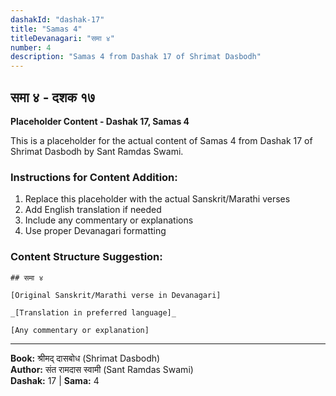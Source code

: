 ```yaml
---
dashakId: "dashak-17"
title: "Samas 4"
titleDevanagari: "समा ४"
number: 4
description: "Samas 4 from Dashak 17 of Shrimat Dasbodh"
---
```


## समा ४ - दशक १७

<!-- TODO: Add the actual Sanskrit/Marathi content here -->

**Placeholder Content - Dashak 17, Samas 4**

This is a placeholder for the actual content of Samas 4 from Dashak 17 of Shrimat Dasbodh by Sant Ramdas Swami.

### Instructions for Content Addition:
1. Replace this placeholder with the actual Sanskrit/Marathi verses
2. Add English translation if needed
3. Include any commentary or explanations
4. Use proper Devanagari formatting

### Content Structure Suggestion:
```
## समा ४

[Original Sanskrit/Marathi verse in Devanagari]

_[Translation in preferred language]_

[Any commentary or explanation]
```

---
**Book:** श्रीमद् दासबोध (Shrimat Dasbodh)  
**Author:** संत रामदास स्वामी (Sant Ramdas Swami)  
**Dashak:** 17 | **Sama:** 4
